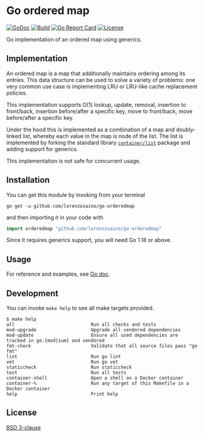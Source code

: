 # Go ordered map

[![GoDoc](https://img.shields.io/static/v1?label=godoc&message=reference&color=blue)](https://pkg.go.dev/github.com/lorenzosaino/go-orderedmap)
[![Build](https://github.com/lorenzosaino/go-orderedmap/workflows/Build/badge.svg)](https://github.com/lorenzosaino/go-orderedmap/actions)
[![Go Report Card](https://goreportcard.com/badge/github.com/lorenzosaino/go-orderedmap)](https://goreportcard.com/report/github.com/lorenzosaino/go-orderedmap)
[![License](https://img.shields.io/github/license/lorenzosaino/go-orderedmap.svg)](https://github.com/lorenzosaino/go-orderedmap/blob/master/LICENSE)

Go implementation of an ordered map using generics.

## Implementation

An ordered map is a map that additionally maintains ordering among its entries.
This data structure can be used to solve a variety of problems: one very common use case is implementing LRU or LRU-like cache replacement policies.

This implementation supports O(1) lookup, update, removal, insertion to front/back, insertion before/after a specific key, move to front/back, move before/after a specific key.

Under the hood this is implemented as a combination of a map and doubly-linked list, whereby each value in the map is node of the list.
The list is implemented by forking the standard library [`container/list`](https://pkg.go.dev/container/list) package and adding support for generics.

This implementation is not safe for concurrent usage.

## Installation

You can get this module by invoking from your terminal

```
go get -u github.com/lorenzosaino/go-orderedmap
```

and then importing it in your code with

```go
import orderedmap "github.com/lorenzosaino/go-orderedmap"
```

Since it requires generics support, you will need Go 1.18 or above.

## Usage

For reference and examples, see [Go doc](https://pkg.go.dev/github.com/lorenzosaino/go-orderedmap?tab=doc).

## Development

You can invoke `make help` to see all make targets provided.

```
$ make help
all                            Run all checks and tests
mod-upgrade                    Upgrade all vendored dependencies
mod-update                     Ensure all used dependencies are tracked in go.{mod|sum} and vendored
fmt-check                      Validate that all source files pass "go fmt"
lint                           Run go lint
vet                            Run go vet
staticcheck                    Run staticcheck
test                           Run all tests
container-shell                Open a shell on a Docker container
container-%                    Run any target of this Makefile in a Docker container
help                           Print help
```

## License

[BSD 3-clause](LICENSE)
